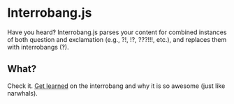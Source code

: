 # Interrobang.js

Have you heard‽ Interrobang.js parses your content for combined instances of
both question and exclamation (e.g., ?!, !?, ???!!!, etc.), and replaces
them with interrobangs (‽).

## What?

Check it. [Get learned](http://www.shadycharacters.co.uk/2011/04/the-interrobang-part-1/) on the interrobang and why it is so awesome (just like narwhals).
